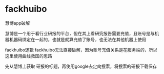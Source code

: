 # fackhuibo
慧博app破解

慧博是一个用于看行业研报的平台，但在其上看研究报告需要充值，且账号是与机器机器码绑定在一起的，也就是就算充值了账号，也无法在其他机器上使用

fackhuibo逻辑
fackhuibo无法直接破解，因为账号充值关系是在服务端的，所以这里使用曲线救国的思路

先从慧博上获取 研报的标题，再使用google去定向搜索，将搜索的研报下载保存
